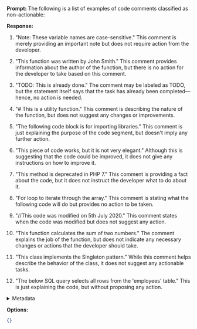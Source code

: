 **Prompt:**
The following is a list of examples of code comments classified as non-actionable:

**Response:**
1. "Note: These variable names are case-sensitive." This comment is merely providing an important note but does not require action from the developer.

2. "This function was written by John Smith." This comment provides information about the author of the function, but there is no action for the developer to take based on this comment.

3. "TODO: This is already done." The comment may be labeled as TODO, but the statement itself says that the task has already been completed—hence, no action is needed.

4. "# This is a utility function." This comment is describing the nature of the function, but does not suggest any changes or improvements. 

5. "The following code block is for importing libraries." This comment is just explaining the purpose of the code segment, but doesn't imply any further action.

6. "This piece of code works, but it is not very elegant." Although this is suggesting that the code could be improved, it does not give any instructions on how to improve it. 

7. "This method is deprecated in PHP 7." This comment is providing a fact about the code, but it does not instruct the developer what to do about it.

8. "For loop to iterate through the array." This comment is stating what the following code will do but provides no action to be taken.

9. "//This code was modified on 5th July 2020." This comment states when the code was modified but does not suggest any action.

10. "This function calculates the sum of two numbers." The comment explains the job of the function, but does not indicate any necessary changes or actions that the developer should take.

11. "This class implements the Singleton pattern." While this comment helps describe the behavior of the class, it does not suggest any actionable tasks. 

12. "The below SQL query selects all rows from the 'employees' table." This is just explaining the code, but without proposing any action.

<details><summary>Metadata</summary>

- Duration: 33989 ms
- Datetime: 2023-08-23T16:12:15.616237
- Model: gpt-4-0613

</details>

**Options:**
```json
{}
```

